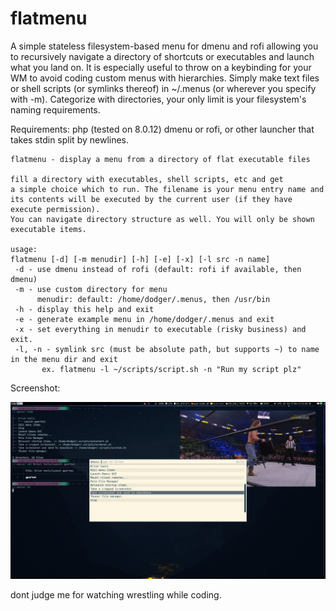 # flatmenu

A simple stateless filesystem-based menu for dmenu and rofi allowing you to recursively navigate a directory of shortcuts or executables and launch what you land on. It is especially useful to throw on a keybinding for your WM to avoid coding custom menus with hierarchies. Simply make text files or shell scripts (or symlinks thereof) in ~/.menus (or wherever you specify with -m). Categorize with directories, your only limit is your filesystem's naming requirements.

Requirements: php (tested on 8.0.12)
dmenu or rofi, or other launcher that takes stdin split by newlines.

```text
flatmenu - display a menu from a directory of flat executable files

fill a directory with executables, shell scripts, etc and get
a simple choice which to run. The filename is your menu entry name and
its contents will be executed by the current user (if they have execute permission).
You can navigate directory structure as well. You will only be shown executable items.

usage:
flatmenu [-d] [-m menudir] [-h] [-e] [-x] [-l src -n name]
 -d - use dmenu instead of rofi (default: rofi if available, then dmenu)
 -m - use custom directory for menu
      menudir: default: /home/dodger/.menus, then /usr/bin
 -h - display this help and exit
 -e - generate example menu in /home/dodger/.menus and exit
 -x - set everything in menudir to executable (risky business) and exit.
 -l, -n - symlink src (must be absolute path, but supports ~) to name in the menu dir and exit
       ex. flatmenu -l ~/scripts/script.sh -n "Run my script plz"
```

Screenshot:

![screenshot](https://github.com/dodgerbun/flatmenu/blob/main/sc1.png)

dont judge me for watching wrestling while coding.
